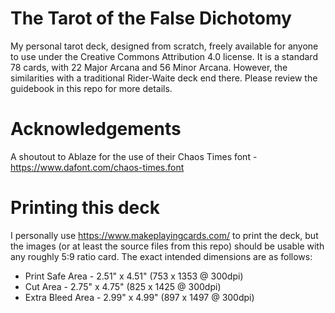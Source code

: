 # The Tarot of the False Dichotomy

My personal tarot deck, designed from scratch, freely available for anyone to use under the Creative Commons Attribution 4.0 license.  It is a standard 78 cards, with 22 Major Arcana and 56 Minor Arcana.  However, the similarities with a traditional Rider-Waite deck end there.  Please review the guidebook in this repo for more details.

# Acknowledgements

A shoutout to Ablaze for the use of their Chaos Times font - https://www.dafont.com/chaos-times.font 

# Printing this deck

I personally use https://www.makeplayingcards.com/ to print the deck, but the images (or at least the source files from this repo) should be usable with any roughly 5:9 ratio card.  The exact intended dimensions are as follows:

* Print Safe Area - 2.51" x 4.51" (753 x 1353 @ 300dpi)
* Cut Area - 2.75" x 4.75" (825 x 1425 @ 300dpi)
* Extra Bleed Area - 2.99" x 4.99" (897 x 1497 @ 300dpi)
